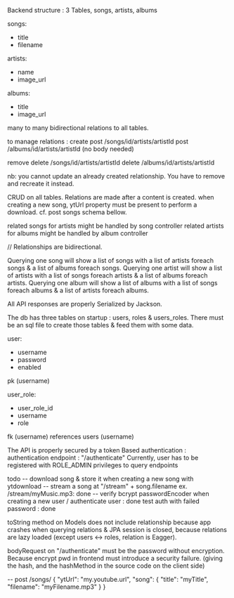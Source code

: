 Backend structure :
3 Tables, songs, artists, albums

songs:
- title
- filename

artists:
- name
- image_url

albums:
- title
- image_url

many to many bidirectional relations to all tables.

to manage relations :
create
post /songs/id/artists/artistId
post /albums/id/artists/artistId
(no body needed)

remove
delete /songs/id/artists/artistId
delete /albums/id/artists/artistId

nb: you cannot update an already created relationship. You have to remove and recreate it instead.

CRUD on all tables. Relations are made after a content is created.
when creating a new song, ytUrl property must be present to perform a download.
cf. post songs schema bellow.

related songs for artists might be handled by song controller 
related artists for albums might be handled by album controller 

// Relationships are  bidirectional.

Querying one song will show a list of songs with a list of artists foreach songs & a list of albums foreach songs.
Querying one artist will show a list of artists with a list of songs foreach artists & a list of albums foreach artists.
Querying one album will show a list of albums with a list of songs foreach albums & a list of artists foreach albums.

All API responses are properly Serialized by Jackson.

The db has three tables on startup : users, roles & users_roles.
There must be an sql file to create those tables & feed them with some data.

user:
- username
- password
- enabled

pk (username)

user_role:
- user_role_id
- username
- role

fk (username) references users (username)

The API is properly secured by a token Based authentication :
authentication endpoint : "/authenticate"
Currently, user has to be registered with ROLE_ADMIN privileges to query endpoints

todo -- download song & store it when creating a new song with ytdownload
-- stream a song at "/stream" + song.filename ex. /stream/myMusic.mp3: done
-- verify bcrypt passwordEncoder when creating a new user / authenticate user : done
test auth with failed password : done

toString method on Models does not include relationship because app crashes when querying relations & JPA session is closed,
because relations are lazy loaded (except users <-> roles, relation is Eagger).
 
bodyRequest on "/authenticate" must be the password without encryption.
Because encrypt pwd in frontend must introduce a security failure.
(giving the hash, and the hashMethod in the source code on the client side)

-- post /songs/
{
    "ytUrl": "my.youtube.url",
    "song": {
        "title": "myTitle",
        "filename": "myFilename.mp3"
    }
}
